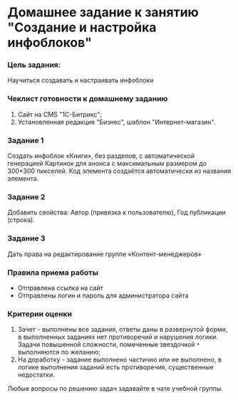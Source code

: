 # Домашнее задание к занятию "Создание и настройка инфоблоков"

### Цель задания:

Научиться создавать и настраивать инфоблоки 

### Чеклист готовности к домашнему заданию

1. Сайт на CMS "1С-Битрикс";
2. Установленная редакция "Бизнес", шаблон "Интернет-магазин".

### Задание 1

Создать инфоблок «Книги», без разделов, с автоматической генерацией Картинок для анонса с максимальным размером до 300*300 пикселей. Код элемента создаётся автоматически из названия элемента.

### Задание 2

Добавить свойства: Автор (привязка к пользователю), Год публикации (строка).

### Задание 3

Дать права на редактирование группе «Контент-менеджеров»


### Правила приема работы

* Отправлена ссылка на сайт
* Отправлены логин и пароль для администратора сайта

### Критерии оценки

1. Зачет - выполнены все задания, ответы даны в развернутой форме, в выполненных заданиях нет противоречий и нарушения логики. Задачи повышенной сложности, помеченные звездочкой `*` выполняются по желанию;
2. На доработку - задание выполнено частично или не выполнено, в логике выполнения заданий есть противоречия, существенные недостатки.

Любые вопросы по решению задач задавайте в чате учебной группы.
